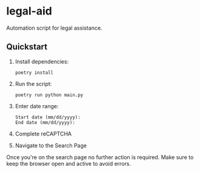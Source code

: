 # legal-aid

Automation script for legal assistance.

## Quickstart

1. Install dependencies:
   ```console
   poetry install
   ```

2. Run the script:
   ```console
   poetry run python main.py
   ```

3. Enter date range:
   ```console
   Start date (mm/dd/yyyy):
   End date (mm/dd/yyyy):
   ```

4. Complete reCAPTCHA

5. Navigate to the Search Page

Once you're on the search page no further action is required. Make sure to keep the browser open and active to avoid errors.
